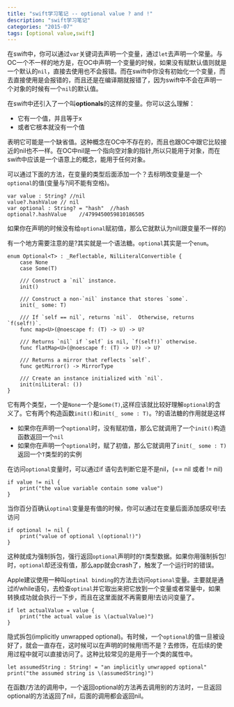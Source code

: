 ```yaml
---
title: "swift学习笔记 -- optional value ? and !"
description: "swift学习笔记"
categories: "2015-07"
tags: [optional value,swift]
---
```


在swift中，你可以通过`var`关键词去声明一个变量，通过`let`去声明一个常量。与OC一个不一样的地方是，在OC中声明一个变量的时候，如果没有赋默认值则就是一个默认的`nil`，直接去使用也不会报错。而在swift中你没有初始化一个变量，而去直接使用是会报错的，而且还是在编译期就报错了，因为swift中不会在声明一个对象的时候有一个`nil`的默认值。

在swift中还引入了一个叫**optionals**的这样的变量。你可以这么理解：
	
* 它有一个值，并且等于x
* 或者它根本就没有一个值

表明它可能是一个缺省值。这种概念在OC中不存在的，而且也跟OC中跟它比较接近的nil也不一样。在OC中nil是一个指向空对象的指针,所以只能用于对象，而在swift中应该是一个语意上的概念，能用于任何对象。

可以通过下面的方法，在变量的类型后面添加一个？去标明改变量是一个`optional`的值(变量与?间不能有空格)。
	
	var value : String? //nil
	value?.hashValue // nil
	var optional : String? = "hash"  //hash
	optional?.hashValue    //4799450059810186505

如果你在声明的时候没有给`optional`赋初值，那么它就默认为nil(跟变量不一样的)

有一个地方需要注意的是?其实就是一个语法糖。`optional`其实是一个`enum`。

	
	enum Optional<T> : _Reflectable, NilLiteralConvertible {
    	case None
    	case Some(T)

	    /// Construct a `nil` instance.
	    init()

	    /// Construct a non-`nil` instance that stores `some`.
	    init(_ some: T)

	    /// If `self == nil`, returns `nil`.  Otherwise, returns `f(self!)`.
	    func map<U>(@noescape f: (T) -> U) -> U?

	    /// Returns `nil` if `self` is nil, `f(self!)` otherwise.
	    func flatMap<U>(@noescape f: (T) -> U?) -> U?

	    /// Returns a mirror that reflects `self`.
	    func getMirror() -> MirrorType

	    /// Create an instance initialized with `nil`.
	    init(nilLiteral: ())
	}


它有两个类型，一个是`None`一个是`Some(T)`,这样应该就比较好理解`optional`的含义了。它有两个构造函数`init()`和`init(_ some : T)`。?的语法糖的作用就是这样

* 如果你在声明一个`optional`时，没有赋初值，那么它就调用了一个`init()`构造函数返回一个`nil`
* 如果你在声明一个`optional`时，赋了初值，那么它就调用了`init(_ some : T)`返回一个`T`类型的的实例

在访问`optional`变量时，可以通过if 语句去判断它是不是nil，(== nil 或者 != nil)
	
	if value != nil {
		print("the value variable contain some value")
	}

当你百分百确认`optinal`变量是有值的时候，你可以通过在变量后面添加感叹号!去访问 

	if optional != nil {
	    print("value of optional \(optional!)")
	}

这种就成为强制拆包，强行返回`optional`声明时的`T`类型数据。如果你用强制拆包!时，`optional`却还没有值，那么app就会crash了，触发了一个运行时的错误。

Apple建议使用一种叫`optinal binding`的方法去访问`optional`变量。主要就是通过if/while语句，去检查`optinal`并它取出来把它放到一个变量或者常量中，如果转换成功就会执行一下步，而且在这里面就不再需要用!去访问变量了。

	if let actualValue = value {
		print("the actual value is \(actualValue)")
	}

隐式拆包(implicitly unwrapped optional)。有时候，一个`optional`的值一旦被设好了，就会一直存在，这时候可以在声明的时候用!而不是？去修饰，在后续的使用过程中就可以直接访问了。这种比较常见的是用于一个类的属性中。

	let assumedString : String! = "an implicitly unwrapped optional" 
	print("the assumed string is \(assumedString)")


在函数/方法的调用中，一个返回optional的方法再去调用别的方法时，一旦返回optional的方法返回了nil，后面的调用都会返回nil。












